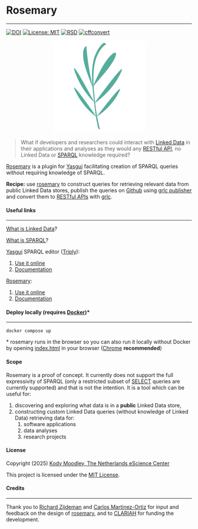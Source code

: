 

# Rosemary
---
[![DOI](https://zenodo.org/badge/914423135.svg)](https://doi.org/10.5281/zenodo.14624851) [![License: MIT](https://img.shields.io/badge/License-MIT-yellow.svg)](https://opensource.org/licenses/MIT) [![RSD](https://img.shields.io/badge/rsd-grlc_sustainability-blue.svg)](https://research-software-directory.org/projects/enhancing-the-sustainability-of-grlc) [![cffconvert](https://github.com/yasgui-with-rosemary/app/actions/workflows/cffconvert.yml/badge.svg)](https://github.com/yasgui-with-rosemary/app/actions/workflows/cffconvert.yml)

<div align="center">
<img src="img/rosemary-logo-v1.png" alt="rosemary logo" height="250">
</div>

> What if developers and researchers could interact with [Linked Data](https://www.w3.org/DesignIssues/LinkedData) in their applications and analyses as they would any [RESTful API](https://www.geeksforgeeks.org/rest-api-introduction/), no Linked Data or [SPARQL](https://sparql.dev/) knowledge required?

[Rosemary](http://github.com/yasgui-with-rosemary/app) is a plugin for [Yasgui](https://yasgui.triply.cc/) facilitating creation of SPARQL queries without requiring knowledge of SPARQL.

**Recipe:** use [rosemary](http://github.com/yasgui-with-rosemary/app) to construct queries for retrieving relevant data from public Linked Data stores, publish the queries on [Github](http://github.com) using [grlc publisher](https://github.com/CLARIAH/yasgui-grlc-publisher) and convert them to [RESTful APIs](https://www.geeksforgeeks.org/rest-api-introduction/) with [grlc](http://grlc.io).

#### Useful links
---
[What is Linked Data](https://rubenverborgh.github.io/WebFundamentals/semantic-web/)?

[What is SPARQL](https://www.w3.org/TR/sparql11-query/)?

[Yasgui](https://yasgui.triply.cc/) SPARQL editor ([Triply](https://triply.cc/en-US)):
1. [Use it online](https://yasgui.triply.cc/)
2. [Documentation](https://triply.cc/docs/yasgui/)

[Rosemary](http://github.com/yasgui-with-rosemary/app):
1. [Use it online](http://yasgui-with-rosemary.github.io/app)
2. [Documentation](http://yasgui-with-rosemary.github.io/docs)

#### Deploy locally (requires [Docker](https://www.docker.com/))*
---
    docker compose up

\* rosemary runs in the browser so you can also run it locally without Docker by opening [index.html](https://github.com/yasgui-with-rosemary/app/blob/main/index.html) in your browser ([Chrome](https://www.google.com/chrome/) **recommended**)

#### Scope
Rosemary is a proof of concept. It currently does not support the full expressivity of SPARQL (only a restricted subset of [SELECT](https://www.w3.org/TR/sparql11-query/#select) queries are currently supported) and that is not the intention. It is a tool which can be useful for:

1. discovering and exploring what data is in a **public** Linked Data store,
2. constructing custom Linked Data queries (without knowledge of Linked Data) retrieving data for:
   1. software applications
   2. data analyses
   3. research projects
   
#### License
Copyright (2025) [Kody Moodley, The Netherlands eScience Center](https://www.esciencecenter.nl/team/dr-kody-moodley/)

This project is licensed under the [MIT License](LICENSE).

#### Credits
---
Thank you to [Richard Zijdeman](https://www.clariah.nl/nl/personen/richard-zijdeman) and [Carlos Martinez-Ortiz](https://www.esciencecenter.nl/team/dr-carlos-martinez-ortiz/) for input and feedback on the design of [rosemary](http://github/yasgui-with-rosemary/app), and to [CLARIAH](https://www.clariah.nl/) for funding the development.


